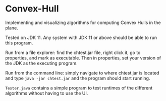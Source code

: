 # Convex-Hull

Implementing and visualizing algorithms for computing Convex Hulls in the plane.

Tested on JDK 11. Any system with JDK 11 or above should be able to run this program.

Run from a file explorer: find the chtest.jar file, <!-- Change chtest.jar to whatever the final name will be --> right click it, go to properties, and mark as executable. Then in properties, set your version of the JDK as the executing program.

Run from the command line: simply navigate to where chtest.jar is located and type ```java -jar chtest.jar``` and the program should start running.

```Tester.java``` contains a simple program to test runtimes of the different algorithms without having to use the UI.
